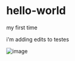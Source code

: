 # hello-world
my first time

i'm adding edits to testes

![image](https://user-images.githubusercontent.com/90343555/132555096-1e57b64e-be21-423e-9334-e19a85258191.png)
